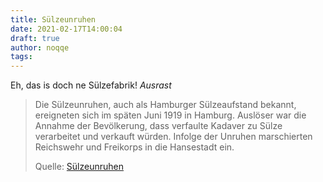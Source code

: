 ```yaml
---
title: Sülzeunruhen
date: 2021-02-17T14:00:04
draft: true
author: noqqe
tags:
---
```


Eh, das is doch ne Sülzefabrik! *Ausrast*

> Die Sülzeunruhen, auch als Hamburger Sülzeaufstand bekannt, ereigneten sich im
> späten Juni 1919 in Hamburg. Auslöser war die Annahme der Bevölkerung, dass
> verfaulte Kadaver zu Sülze verarbeitet und verkauft würden. Infolge der
> Unruhen marschierten Reichswehr und Freikorps in die Hansestadt ein.
>
> Quelle: [Sülzeunruhen](https://de.wikipedia.org/wiki/S%C3%BClzeunruhen)
